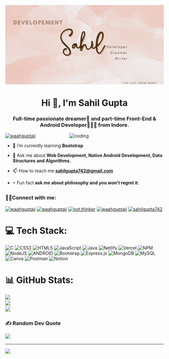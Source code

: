 ![logo](https://github.com/Waahguptaji/waahguptaji/blob/main/SahilBanner.gif)
<h1 align="center">Hi 👋, I'm Sahil Gupta</h1>
<h3 align="center">Full-time passionate dreamer🤔 and part-time Front-End & Android Developer👨🏻‍💻 from Indore.</h3>
<img align="right" alt="coding" width="300" src="https://i.pinimg.com/originals/7e/4f/01/7e4f01acde62cfa30b1d0aaa6401c577.gif">



<p align="left"> <a href="https://twitter.com/waahguptaji" target="blank"><img src="https://img.shields.io/twitter/follow/waahguptaji?logo=twitter&style=for-the-badge" alt="waahguptaji" /></a> </p>

- 🌱 I’m currently learning **Bootstrap**

- 💬 Ask me about **Web Development, Native Android Development, Data Structures and Algorithms.**

- 📫 How to reach me **sahilgupta742@gmail.com**

- ⚡ Fun fact **ask me about philosophy and you won't regret it.**

<h3 align="left">🤙🏻Connect with me:</h3>
<p align="left">
<a href="https://twitter.com/waahguptaji" target="blank"><img align="center" src="https://raw.githubusercontent.com/rahuldkjain/github-profile-readme-generator/master/src/images/icons/Social/twitter.svg" alt="waahguptaji" height="30" width="40" /></a>
<a href="https://linkedin.com/in/waahguptaji" target="blank"><img align="center" src="https://raw.githubusercontent.com/rahuldkjain/github-profile-readme-generator/master/src/images/icons/Social/linked-in-alt.svg" alt="waahguptaji" height="30" width="40" /></a>
<a href="https://instagram.com/not.thinker" target="blank"><img align="center" src="https://raw.githubusercontent.com/rahuldkjain/github-profile-readme-generator/master/src/images/icons/Social/instagram.svg" alt="not.thinker" height="30" width="40" /></a>
<a href="https://www.leetcode.com/waahguptaji" target="blank"><img align="center" src="https://raw.githubusercontent.com/rahuldkjain/github-profile-readme-generator/master/src/images/icons/Social/leet-code.svg" alt="waahguptaji" height="30" width="40" /></a>
<a href="https://auth.geeksforgeeks.org/user/sahilgupta742" target="blank"><img align="center" src="https://raw.githubusercontent.com/rahuldkjain/github-profile-readme-generator/master/src/images/icons/Social/geeks-for-geeks.svg" alt="sahilgupta742" height="30" width="40" /></a>
</p>

# 💻 Tech Stack:
![C](https://img.shields.io/badge/c-%2300599C.svg?style=for-the-badge&logo=c&logoColor=white) ![CSS3](https://img.shields.io/badge/css3-%231572B6.svg?style=for-the-badge&logo=css3&logoColor=white) ![HTML5](https://img.shields.io/badge/html5-%23E34F26.svg?style=for-the-badge&logo=html5&logoColor=white) ![JavaScript](https://img.shields.io/badge/javascript-%23323330.svg?style=for-the-badge&logo=javascript&logoColor=%23F7DF1E) ![Java](https://img.shields.io/badge/java-%23ED8B00.svg?style=for-the-badge&logo=java&logoColor=white) ![Netlify](https://img.shields.io/badge/netlify-%23000000.svg?style=for-the-badge&logo=netlify&logoColor=#00C7B7) ![Vercel](https://img.shields.io/badge/vercel-%23000000.svg?style=for-the-badge&logo=vercel&logoColor=white) ![NPM](https://img.shields.io/badge/NPM-%23000000.svg?style=for-the-badge&logo=npm&logoColor=white) ![NodeJS](https://img.shields.io/badge/node.js-6DA55F?style=for-the-badge&logo=node.js&logoColor=white) ![ANDROID](https://img.shields.io/badge/android-%2320232a.svg?style=for-the-badge&logo=android&logoColor=%a4c639) ![Bootstrap](https://img.shields.io/badge/bootstrap-%23563D7C.svg?style=for-the-badge&logo=bootstrap&logoColor=white) ![Express.js](https://img.shields.io/badge/express.js-%23404d59.svg?style=for-the-badge&logo=express&logoColor=%2361DAFB) ![MongoDB](https://img.shields.io/badge/MongoDB-%234ea94b.svg?style=for-the-badge&logo=mongodb&logoColor=white) ![MySQL](https://img.shields.io/badge/mysql-%2300f.svg?style=for-the-badge&logo=mysql&logoColor=white) ![Canva](https://img.shields.io/badge/Canva-%2300C4CC.svg?style=for-the-badge&logo=Canva&logoColor=white) ![Postman](https://img.shields.io/badge/Postman-FF6C37?style=for-the-badge&logo=postman&logoColor=white) ![Notion](https://img.shields.io/badge/Notion-%23000000.svg?style=for-the-badge&logo=notion&logoColor=white)
# 📊 GitHub Stats:
![](https://github-readme-stats.vercel.app/api?username=waahguptaji&theme=nightowl&hide_border=false&include_all_commits=true&count_private=true)<br/>
![](https://github-readme-streak-stats.herokuapp.com/?user=waahguptaji&theme=nightowl&hide_border=false)<br/>
![](https://github-readme-stats.vercel.app/api/top-langs/?username=waahguptaji&theme=nightowl&hide_border=false&include_all_commits=true&count_private=true&layout=compact)

### ✍️ Random Dev Quote
![](https://quotes-github-readme.vercel.app/api?type=horizontal&theme=tokyonight)

---
[![](https://visitcount.itsvg.in/api?id=waahguptaji&icon=0&color=0)](https://visitcount.itsvg.in)





